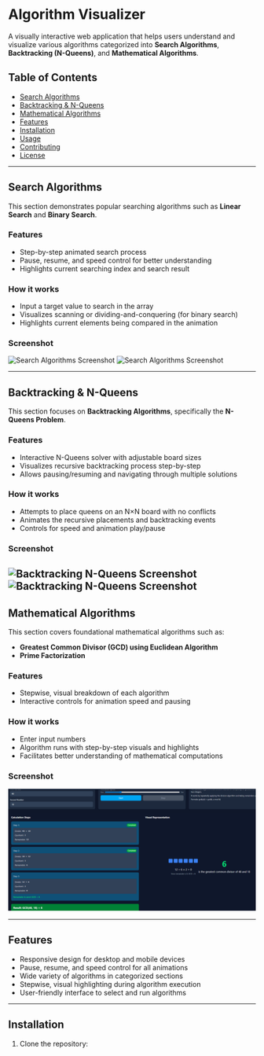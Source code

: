 # Algorithm Visualizer

A visually interactive web application that helps users understand and visualize various algorithms categorized into **Search Algorithms**, **Backtracking (N-Queens)**, and **Mathematical Algorithms**.

## Table of Contents
- [Search Algorithms](#search-algorithms)
- [Backtracking & N-Queens](#backtracking--n-queens)
- [Mathematical Algorithms](#mathematical-algorithms)
- [Features](#features)
- [Installation](#installation)
- [Usage](#usage)
- [Contributing](#contributing)
- [License](#license)

---

## Search Algorithms

This section demonstrates popular searching algorithms such as **Linear Search** and **Binary Search**.

### Features
- Step-by-step animated search process
- Pause, resume, and speed control for better understanding
- Highlights current searching index and search result

### How it works
- Input a target value to search in the array
- Visualizes scanning or dividing-and-conquering (for binary search)
- Highlights current elements being compared in the animation

### Screenshot

![Search Algorithms Screenshot](./ss/linear)
![Search Algorithms Screenshot](./ss/linear2)

---

## Backtracking & N-Queens

This section focuses on **Backtracking Algorithms**, specifically the **N-Queens Problem**.

### Features
- Interactive N-Queens solver with adjustable board sizes
- Visualizes recursive backtracking process step-by-step
- Allows pausing/resuming and navigating through multiple solutions

### How it works
- Attempts to place queens on an N×N board with no conflicts
- Animates the recursive placements and backtracking events
- Controls for speed and animation play/pause

### Screenshot

![Backtracking N-Queens Screenshot](./ss/nqueen1.png)
![Backtracking N-Queens Screenshot](./ss/nqueen.png)
---

## Mathematical Algorithms

This section covers foundational mathematical algorithms such as:

- **Greatest Common Divisor (GCD) using Euclidean Algorithm**
- **Prime Factorization**

### Features
- Stepwise, visual breakdown of each algorithm
- Interactive controls for animation speed and pausing

### How it works
- Enter input numbers
- Algorithm runs with step-by-step visuals and highlights
- Facilitates better understanding of mathematical computations

### Screenshot

![Mathematical Algorithms Screenshot](./ss/euclidean.png)

---

## Features

- Responsive design for desktop and mobile devices
- Pause, resume, and speed control for all animations
- Wide variety of algorithms in categorized sections
- Stepwise, visual highlighting during algorithm execution
- User-friendly interface to select and run algorithms

---

## Installation

1. Clone the repository:

